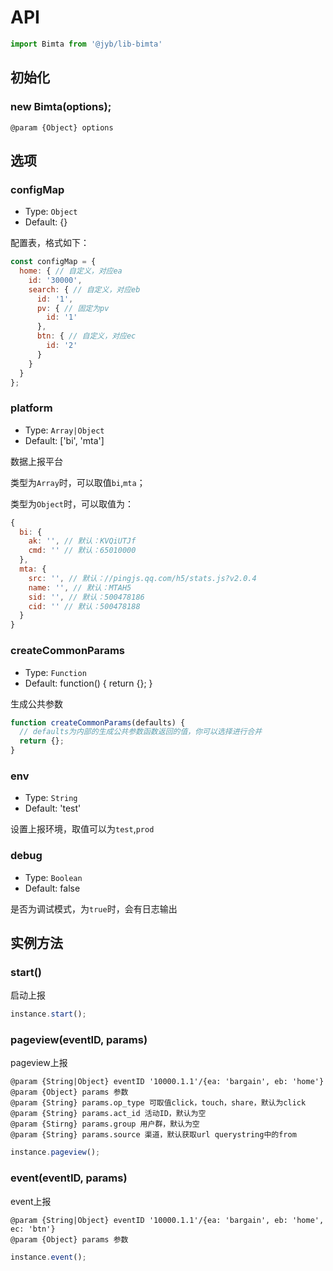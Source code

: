 # API

```javascript
import Bimta from '@jyb/lib-bimta'
```

## 初始化

### new Bimta(options);

```jsdoc
@param {Object} options
```

## 选项

### configMap
- Type: `Object`
- Default: {}

配置表，格式如下：

```javascript
const configMap = {
  home: { // 自定义，对应ea
    id: '30000',
    search: { // 自定义，对应eb
      id: '1',
      pv: { // 固定为pv
        id: '1'
      },
      btn: { // 自定义，对应ec
        id: '2'
      }
    }
  }
};
```

### platform
- Type: `Array|Object`
- Default: ['bi', 'mta']

数据上报平台

类型为`Array`时，可以取值`bi`,`mta`；

类型为`Object`时，可以取值为：

```javascript
{
  bi: {
    ak: '', // 默认：KVQiUTJf
    cmd: '' // 默认：65010000
  },
  mta: {
    src: '', // 默认：//pingjs.qq.com/h5/stats.js?v2.0.4
    name: '', // 默认：MTAH5
    sid: '', // 默认：500478186
    cid: '' // 默认：500478188
  }
}
```

### createCommonParams
- Type: `Function`
- Default: function() { return {}; }

生成公共参数

```javascript
function createCommonParams(defaults) {
  // defaults为内部的生成公共参数函数返回的值，你可以选择进行合并
  return {};
}
```

### env
- Type: `String`
- Default: 'test'

设置上报环境，取值可以为`test`,`prod`

### debug
- Type: `Boolean`
- Default: false

是否为调试模式，为`true`时，会有日志输出

## 实例方法

### start()

启动上报

```javascript
instance.start();
```

### pageview(eventID, params)

pageview上报

```jsdoc
@param {String|Object} eventID '10000.1.1'/{ea: 'bargain', eb: 'home'}
@param {Object} params 参数
@param {String} params.op_type 可取值click，touch，share，默认为click
@param {String} params.act_id 活动ID，默认为空
@param {Stirng} params.group 用户群，默认为空
@param {String} params.source 渠道，默认获取url querystring中的from
```

```javascript
instance.pageview();
```

### event(eventID, params)

event上报

```jsdoc
@param {String|Object} eventID '10000.1.1'/{ea: 'bargain', eb: 'home', ec: 'btn'}
@param {Object} params 参数
```

```javascript
instance.event();
```
